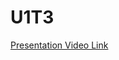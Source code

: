 # U1T3

<a href="https://www.loom.com/share/88a8b50b6e3147b88677c858699ab0f4?sid=6bd7e9de-b344-4a07-83f2-4e5720486dfc">Presentation Video Link</a>
